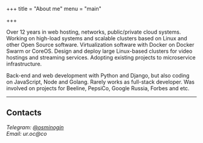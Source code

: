 +++
title = "About me"
menu = "main"

+++

Over 12 years in web hosting, networks, public/private cloud systems. Working on high-load systems and scalable clusters based on Linux and other Open Source software. Virtualization software with Docker on Docker Swarm or CoreOS. Design and deploy large Linux-based clusters for video hostings and streaming services. Adopting existing projects to microservice infrastructure.

Back-end and web development with Python and Django, but also coding on JavaScript, Node and Golang. Rarely works as full-stack developer. Was involved on projects for Beeline, PepsiCo, Google Russia, Forbes and etc.

---

## Contacts

<address>
Telegram: <a href="https://t.me/osminogin">@osminogin</a><br>
Email: <span class="reverse">ur.oc&#064;co</span>
</address>
